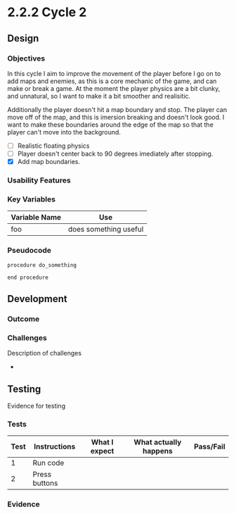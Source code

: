 # 2.2.2 Cycle 2

## Design

### Objectives

In this cycle I aim to improve the movement of the player before I go on to add maps and enemies, as this is a core mechanic of the game, and can make or break a game. At the moment the player physics are a bit clunky, and unnatural, so I want to make it a bit smoother and realisitic.&#x20;

Additionally the player doesn't hit a map boundary and stop. The player can move off of the map, and this is imersion breaking and doesn't look good. I want to make these boundaries around the edge of the map so that the player can't move into the background.

* [ ] Realistic floating physics
* [ ] Player doesn't center back to 90 degrees imediately after stopping.&#x20;
* [x] Add map boundaries.&#x20;

### Usability Features

### Key Variables

| Variable Name | Use                   |
| ------------- | --------------------- |
| foo           | does something useful |

### Pseudocode

```
procedure do_something
    
end procedure
```

## Development

### Outcome

### Challenges

Description of challenges

*

## Testing

Evidence for testing

### Tests

| Test | Instructions  | What I expect | What actually happens | Pass/Fail |
| ---- | ------------- | ------------- | --------------------- | --------- |
| 1    | Run code      |               |                       |           |
| 2    | Press buttons |               |                       |           |

### Evidence
